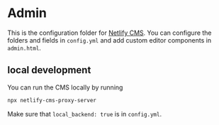 # Admin

This is the configuration folder for [Netlify CMS](https://www.netlifycms.org/docs/intro/). You can configure the folders and fields in `config.yml` and add custom editor components in `admin.html`.

## local development

You can run the CMS locally by running

```bash
npx netlify-cms-proxy-server
```

Make sure that `local_backend: true` is in `config.yml`.
